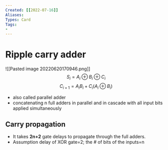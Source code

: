 ```yaml
---
Created: [[2022-07-16]]
Aliases: 
Types: Card
Tags: 
- 
---
```

# Ripple carry adder
![[Pasted image 20220620170946.png]]
$$S_i=A_i\oplus B_i\oplus C_i$$$$C_{i+1}=A_iB_i+C_i(A_i\oplus B_i)$$
- also called parallel adder
- concatenating n full adders in parallel and in cascade with all input bits applied simultaneously

## Carry propagation
- It takes **2n+2** gate delays to propagate through the full adders. 
- Assumption delay of XOR gate=2; the # of bits of the inputs=n